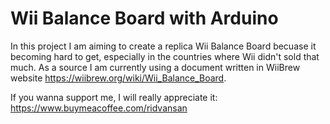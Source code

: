 # Wii Balance Board with Arduino
In this project I am aiming to create a replica Wii Balance Board becuase it becoming hard to get, especially in the countries where Wii didn't sold that much.
As a source I am currently using a document written in WiiBrew website https://wiibrew.org/wiki/Wii_Balance_Board.


If you wanna support me, I will really appreciate it: https://www.buymeacoffee.com/ridvansan